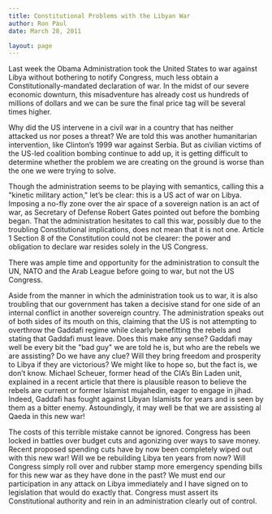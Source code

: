 ```yaml
---
title: Constitutional Problems with the Libyan War
author: Ron Paul
date: March 28, 2011

layout: page
---
```


Last week the Obama Administration took the United States to war
against Libya without bothering to notify Congress, much less obtain a
Constitutionally-mandated declaration of war. In the midst of our
severe economic downturn, this misadventure has already cost us
hundreds of millions of dollars and we can be sure the final price tag
will be several times higher.

Why did the US intervene in a civil war in a country that has neither
attacked us nor poses a threat? We are told this was another
humanitarian intervention, like Clinton’s 1999 war against Serbia. But
as civilian victims of the US-led coalition bombing continue to add up,
it is getting difficult to determine whether the problem we are
creating on the ground is worse than the one we were trying to solve.

Though the administration seems to be playing with semantics, calling
this a "kinetic military action," let’s be clear: this is a US act of
war on Libya. Imposing a no-fly zone over the air space of a sovereign
nation is an act of war, as Secretary of Defense Robert Gates pointed
out before the bombing began. That the administration hesitates to call
this war, possibly due to the troubling Constitutional implications,
does not mean that it is not one. Article 1 Section 8 of the
Constitution could not be clearer: the power and obligation to declare
war resides solely in the US Congress.

There was ample time and opportunity for the administration to consult
the UN, NATO and the Arab League before going to war, but not the US
Congress.

Aside from the manner in which the administration took us to war, it is
also troubling that our government has taken a decisive stand for one
side of an internal conflict in another sovereign country. The
administration speaks out of both sides of its mouth on this, claiming
that the US is not attempting to overthrow the Gaddafi regime while
clearly benefitting the rebels and stating that Gaddafi must leave.
Does this make any sense? Gaddafi may well be every bit the "bad guy"
we are told he is, but who are the rebels we are assisting? Do we have
any clue? Will they bring freedom and prosperity to Libya if they are
victorious? We might like to hope so, but the fact is, we don’t know.
Michael Scheuer, former head of the CIA’s Bin Laden unit, explained in
a recent article that there is plausible reason to believe the rebels
are current or former Islamist mujahedin, eager to engage in jihad.
Indeed, Gaddafi has fought against Libyan Islamists for years and is
seen by them as a bitter enemy. Astoundingly, it may well be that we
are assisting al Qaeda in this new war!

The costs of this terrible mistake cannot be ignored. Congress has been
locked in battles over budget cuts and agonizing over ways to save
money. Recent proposed spending cuts have by now been completely wiped
out with this new war! Will we be rebuilding Libya ten years from now?
Will Congress simply roll over and rubber stamp more emergency spending
bills for this new war as they have done in the past? We must end our
participation in any attack on Libya immediately and I have signed on
to legislation that would do exactly that. Congress must assert its
Constitutional authority and rein in an administration clearly out of
control.
